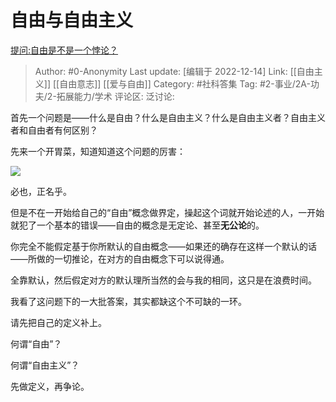 # 自由与自由主义
[提问:自由是不是一个悖论？](https://www.zhihu.com/question/45117957/answer/2800281774)

> Author: #0-Anonymity
> Last update: [编辑于 2022-12-14]
> Link: [[自由主义]] [[自由意志]] [[爱与自由]]
> Category: #社科答集
> Tag: #2-事业/2A-功夫/2-拓展能力/学术
> 评论区:
> 泛讨论:

首先一个问题是——什么是自由？什么是自由主义？什么是自由主义者？自由主义者和自由者有何区别？

先来一个开胃菜，知道知道这个问题的厉害：

![](https://pic1.zhimg.com/50/v2-3d838c663053704ff5fe1d90d8e1ebf4_720w.jpg?source=1940ef5c)

必也，正名乎。

但是不在一开始给自己的“自由”概念做界定，操起这个词就开始论述的人，一开始就犯了一个基本的错误——自由的概念是无定论、甚至**无公论**的。

你完全不能假定基于你所默认的自由概念——如果还的确存在这样一个默认的话——所做的一切推论，在对方的自由概念下可以说得通。

全靠默认，然后假定对方的默认理所当然的会与我的相同，这只是在浪费时间。

我看了这问题下的一大批答案，其实都缺这个不可缺的一环。

请先把自己的定义补上。

何谓“自由”？

何谓“自由主义”？

先做定义，再争论。

